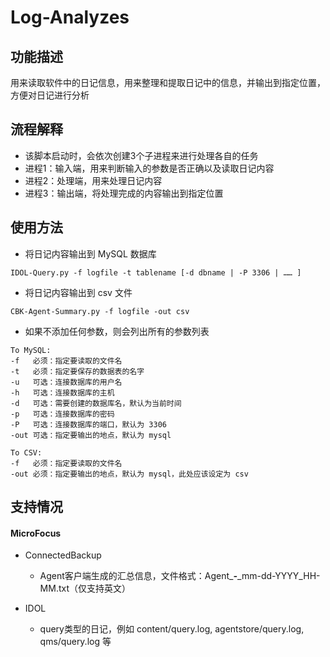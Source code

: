 # Log-Analyzes

## 功能描述
用来读取软件中的日记信息，用来整理和提取日记中的信息，并输出到指定位置，方便对日记进行分析

## 流程解释
* 该脚本启动时，会依次创建3个子进程来进行处理各自的任务
* 进程1：输入端，用来判断输入的参数是否正确以及读取日记内容
* 进程2：处理端，用来处理日记内容
* 进程3：输出端，将处理完成的内容输出到指定位置

## 使用方法
* 将日记内容输出到 MySQL 数据库
```
IDOL-Query.py -f logfile -t tablename [-d dbname | -P 3306 | …… ]
```  
* 将日记内容输出到 csv 文件
```
CBK-Agent-Summary.py -f logfile -out csv
```
* 如果不添加任何参数，则会列出所有的参数列表
```
To MySQL:
-f   必须：指定要读取的文件名
-t   必须：指定要保存的数据表的名字
-u   可选：连接数据库的用户名
-h   可选：连接数据库的主机
-d   可选：需要创建的数据库名，默认为当前时间
-p   可选：连接数据库的密码
-P   可选：连接数据库的端口，默认为 3306
-out 可选：指定要输出的地点，默认为 mysql

To CSV:
-f   必须：指定要读取的文件名
-out 必须：指定要输出的地点，默认为 mysql，此处应该设定为 csv
```
## 支持情况

#### MicroFocus
* ConnectedBackup
    * Agent客户端生成的汇总信息，文件格式：Agent_*****-*****_mm-dd-YYYY_HH-MM.txt（仅支持英文）

* IDOL
    * query类型的日记，例如 content/query.log, agentstore/query.log, qms/query.log 等